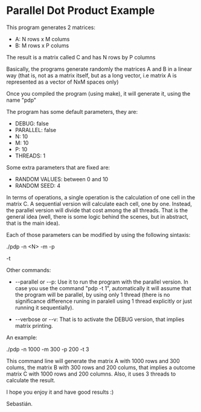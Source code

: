 # Parallel Dot Product Example

This program generates 2 matrices:

* A: N rows x M colums
* B: M rows x P colums

The result is a matrix called C and has N rows by P columns

Basically, the programs generate randomly the matrices A and B
in a linear way (that is, not as a matrix itself, but as a long vector, i.e
matrix A  is represented as a vector of NxM spaces only)

Once you compiled the program (using make), it will generate it, using the name "pdp"

The program has some default parameters, they are:

* DEBUG: false
* PARALLEL: false
* N: 10
* M: 10
* P: 10
* THREADS: 1

Some extra parameters that are fixed are:
* RANDOM VALUES: between 0 and 10
* RANDOM SEED: 4

In terms of operations, a single operation is the calculation of one cell in the matrix C. A sequential version will calculate each cell, one by one. Instead, the parallel version will divide that cost among the all threads. That is the general idea (well, there is some logic behind the scenes, but in abstract, that is the main idea).


Each of those parameters can be modified by using the following sintaxis:

./pdp -n \<N\> -m <M> -p <P> -t <THREADS>

Other commands:
* --parallel or --p: Use it to run the program with the parallel version. In case you use the command "pdp -t 1", automatically it will assume that the program will be parallel, by using only 1 thread (there is no significance difference runing in paralell using 1 thread explicitly or just running it sequentially).

* --verbose or --v: That is to activate the DEBUG version, that implies matrix printing.

An example:

./pdp -n 1000 -m 300 -p 200 -t 3

This command line will generate the matrix A with 1000 rows and 300 colums, the matrix B with 300 rows and 200 colums, that implies a outcome matrix C with 1000 rows and 200 columns. Also, it uses 3 threads to calculate the result.

I hope you enjoy it and have good results :)

Sebastián.
